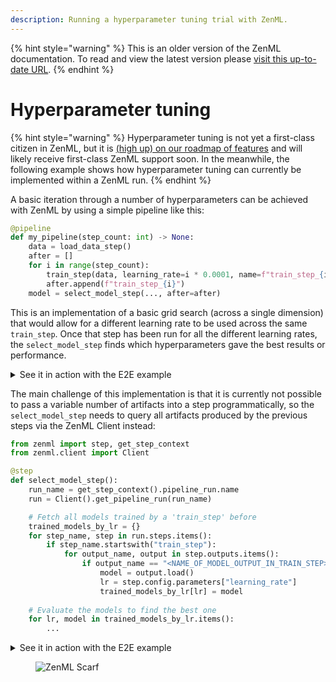 ```yaml
---
description: Running a hyperparameter tuning trial with ZenML.
---
```


{% hint style="warning" %}
This is an older version of the ZenML documentation. To read and view the latest version please [visit this up-to-date URL](https://docs.zenml.io).
{% endhint %}


# Hyperparameter tuning

{% hint style="warning" %}
Hyperparameter tuning is not yet a first-class citizen in ZenML, but it is [(high up) on our roadmap of features](https://zenml.featureos.app/p/enable-hyper-parameter-tuning) and will likely receive first-class ZenML support soon. In the meanwhile, the following example shows how hyperparameter tuning can currently be implemented within a ZenML run.
{% endhint %}

A basic iteration through a number of hyperparameters can be achieved with ZenML by using a simple pipeline like this:

```python
@pipeline
def my_pipeline(step_count: int) -> None:
    data = load_data_step()
    after = []
    for i in range(step_count):
        train_step(data, learning_rate=i * 0.0001, name=f"train_step_{i}")
        after.append(f"train_step_{i}")
    model = select_model_step(..., after=after)
```

This is an implementation of a basic grid search (across a single dimension) that would allow for a different learning rate to be used across the same `train_step`. Once that step has been run for all the different learning rates, the `select_model_step` finds which hyperparameters gave the best results or performance.

<details>

<summary>See it in action with the E2E example</summary>

_To setup the local environment used below, follow the recommendations from the_ [_Project templates_](../../starter-guide/using-project-templates.md#advanced-guide)_._

In [`pipelines/training.py`](https://github.com/zenml-io/zenml/blob/release/0.45.4/examples/e2e/pipelines/training.py), you will find a training pipeline with a `Hyperparameter tuning stage` section. It contains a `for` loop that runs the `hp_tuning_single_search` over the configured model search spaces, followed by the `hp_tuning_select_best_model` being executed after all search steps are completed. As a result, we are getting `best_model_config` to be used to train the best possible model later on.

```python
...
    ########## Hyperparameter tuning stage ##########
    after = []
    search_steps_prefix = "hp_tuning_search_"
    for i, model_search_configuration in enumerate(
        MetaConfig.model_search_space
    ):
        step_name = f"{search_steps_prefix}{i}"
        hp_tuning_single_search(
            model_metadata=ExternalArtifact(
                value=model_search_configuration,
            ),
            id=step_name,
            dataset_trn=dataset_trn,
            dataset_tst=dataset_tst,
            target=target,
        )
        after.append(step_name)
    best_model_config = hp_tuning_select_best_model(
        search_steps_prefix=search_steps_prefix, after=after
    )
...
```

</details>

The main challenge of this implementation is that it is currently not possible to pass a variable number of artifacts into a step programmatically, so the `select_model_step` needs to query all artifacts produced by the previous steps via the ZenML Client instead:

```python
from zenml import step, get_step_context
from zenml.client import Client

@step
def select_model_step():
    run_name = get_step_context().pipeline_run.name
    run = Client().get_pipeline_run(run_name)

    # Fetch all models trained by a 'train_step' before
    trained_models_by_lr = {}
    for step_name, step in run.steps.items():
        if step_name.startswith("train_step"):
            for output_name, output in step.outputs.items():
                if output_name == "<NAME_OF_MODEL_OUTPUT_IN_TRAIN_STEP>":
                    model = output.load()
                    lr = step.config.parameters["learning_rate"]
                    trained_models_by_lr[lr] = model
    
    # Evaluate the models to find the best one
    for lr, model in trained_models_by_lr.items():
        ...
```

<details>

<summary>See it in action with the E2E example</summary>

_To setup the local environment used below, follow the recommendations from the_ [_Project templates_](../../starter-guide/using-project-templates.md#advanced-guide)_._

In the `steps/hp_tuning` folder, you will find two step files, which can be used as a starting point for building your own hyperparameter search tailored specifically to your use case:

* [`hp_tuning_single_search(...)`](https://github.com/zenml-io/zenml/blob/release/0.45.4/examples/e2e/steps/hp\_tuning/hp\_tuning\_single\_search.py) is performing a randomized search for the best model hyperparameters in a configured space.
* [`hp_tuning_select_best_model(...)`](https://github.com/zenml-io/zenml/blob/release/0.45.4/examples/e2e/steps/hp\_tuning/hp\_tuning\_select\_best\_model.py) is searching for the best hyperparameters, looping other results of previous random searches to find the best model according to a defined metric.

</details>

<figure><img src="https://static.scarf.sh/a.png?x-pxid=f0b4f458-0a54-4fcd-aa95-d5ee424815bc" alt="ZenML Scarf"><figcaption></figcaption></figure>
